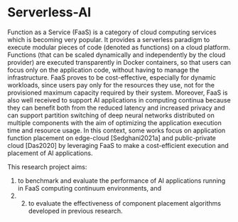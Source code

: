 # Serverless-AI
Function as a Service (FaaS) is a category of cloud computing services which is becoming very popular. It provides a serverless paradigm to execute modular pieces of code (denoted as functions) on a cloud platform. Functions (that can be scaled dynamically and independently by the cloud provider) are executed transparently in Docker containers, so that users can focus only on the application code, without having to manage the infrastructure. FaaS proves to be cost-effective, especially for dynamic workloads, since users pay only for the resources they use, not for the provisioned maximum capacity required by their system. 
Moreover, FaaS is also well received to support AI applications in computing continua because they can benefit both from the reduced latency and increased privacy and can support partition switching of deep neural networks distributed on multiple components with the aim of optimizing the application execution time and resource usage. 
In this context, some works focus on application function placement on edge-cloud [Sedghani2021a] and public-private cloud [Das2020] by leveraging FaaS to make a cost-efficient execution and placement of AI applications. 

This research project aims: 
1) to benchmark and evaluate the performance of AI applications running in FaaS computing continuum environments, and 
2) 2) to evaluate the effectiveness of component placement algorithms developed in previous research.
